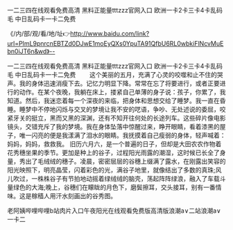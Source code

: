 一二三四在线观看免费高清
黑料正能量tttzzz官网入口
欧洲一卡2卡三卡4卡乱码毛
中日乱码卡一卡二免费


《/内/部/观/看/地/址👉http://www.baidu.com/link?url=PImL9pnrcnEBTZd0DJwE1moEyQXs0YpuTA91QfbU6RL0wbkiFlNcvMuEbn0iJT6n&wd》--

一二三四在线观看免费高清
黑料正能量tttzzz官网入口
欧洲一卡2卡三卡4卡乱码毛
中日乱码卡一卡二免费
　　这个美丽的五月，充满了心灵的咬噬和止不住的哭声。我的身体迅速消瘦下去。记忆力明显下降。常常在忘了将要进行，或者正要进行的动作。在某个夜晚，我躺在床上，搂紧自己单薄的身子说：孩子，你累了，我知道。然后，我迷恋着每一个深夜的来临，把身体和思想交给了睡梦。我一直在昏睡。睡梦中不停地闪烁与交叉的梦境让我不安的呓语，争吵、无处述说的委屈，咬紧牙关的挺立，黑而又黑的深渊，还有不知开往何处的长途列车。这些碎片像电影镜头，交错充斥了我的梦境。我在身体坠落中惊醒过来，睁开眼睛，看着漆黑的屋子，唯一闪亮的便是我漾满了泪水的眼睛。我抚摸着自己瘦弱的身体，轻声喊着：妈妈，妈妈，救救我。
旧历六月六，是一个普遍的日子，但却是大田农农作物着花秀穗坐果的季节。更加是种上的谷子，过程阳光雨露的潮湿，这时候已长全了身量，秀出了毛绒绒的穗子。凌晨，密密层层的谷穗上缀满了露水，在刚露出笑容的阳光映照下，明亮晶莹，闪着彩色的光，满谷子地里，就像结出了多数的真珠;风儿吹过，一株株谷子有节拍地动摇着绿绒绒的脑壳，荡起阵阵绿浪，融入了车载斗量绿色的大海;晚上，谷穗们在矇眬的月色下，磨鬓擦耳，交头接耳，别有一番情味。这是稼穑人用汗水刻画出的谷秀图。





老阿姨哔哩哔哩b站肉片入口午夜阳光在线观看免费版高清版浪潮a∨二站浪潮a∨一卡二
